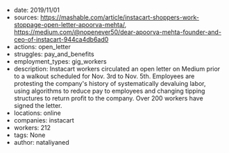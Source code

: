 - date: 2019/11/01
- sources: https://mashable.com/article/instacart-shoppers-work-stoppage-open-letter-apoorva-mehta/, https://medium.com/@nopenever50/dear-apoorva-mehta-founder-and-ceo-of-instacart-944ca4db6ad0
- actions: open_letter
- struggles: pay_and_benefits
- employment_types: gig_workers
- description: Instacart workers circulated an open letter on Medium prior to a walkout scheduled for Nov. 3rd to Nov. 5th. Employees are protesting the company's history of systematically devaluing labor, using algorithms to reduce pay to employees and changing tipping structures to return profit to the company. Over 200 workers have signed the letter.
- locations: online
- companies: instacart
- workers: 212
- tags: None
- author: nataliyaned
